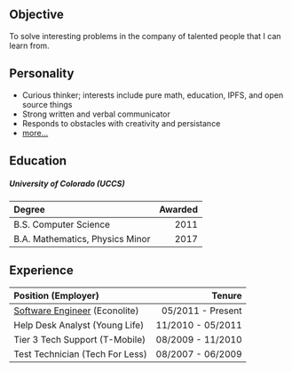 ## Objective

To solve interesting problems in the company of talented people that I can learn from.

## Personality

 - Curious thinker; interests include pure math, education, IPFS, and open source things
 - Strong written and verbal communicator
 - Responds to obstacles with creativity and persistance
 - [more...](personality/index.md)

## Education

##### University of Colorado (UCCS)

|Degree                            | Awarded |
|:-----                            | ------: |
| B.S. Computer Science            |    2011 |
| B.A. Mathematics, Physics Minor  |    2017 |

## Experience

| Position (Employer) | Tenure |
| :-- | --: |
| [Software Engineer](experience/econolite.md) (Econolite)  | 05/2011 - Present |
| Help Desk Analyst (Young Life) | 11/2010 - 05/2011 |
| Tier 3 Tech Support (T-Mobile) | 08/2009 - 11/2010 |
| Test Technician (Tech For Less)| 08/2007 - 06/2009  |








